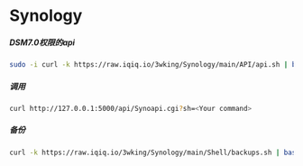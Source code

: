 # Synology
##### DSM7.0权限的api
```sh
sudo -i curl -k https://raw.iqiq.io/3wking/Synology/main/API/api.sh | bash
```
##### 调用
```sh
curl http://127.0.0.1:5000/api/Synoapi.cgi?sh=<Your command>
```
##### 备份
```sh
curl -k https://raw.iqiq.io/3wking/Synology/main/Shell/backups.sh | bash
```